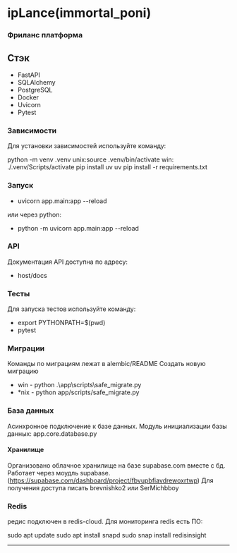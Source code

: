 # ipLance(immortal_poni)
### Фриланс платформа

## Стэк

- FastAPI
- SQLAlchemy
- PostgreSQL
- Docker
- Uvicorn
- Pytest

### Зависимости

Для установки зависимостей используйте команду:

python -m venv .venv
unix:source .venv/bin/activate
win: ./.venv/Scripts/activate
pip install uv 
uv pip install -r requirements.txt

### Запуск

- uvicorn app.main:app --reload

или через python:

- python -m uvicorn app.main:app --reload

### API

Документация API доступна по адресу:

- host/docs

### Тесты

Для запуска тестов используйте команду:

- export PYTHONPATH=$(pwd)
- pytest

### Миграции
Команды по миграциям лежат в alembic/README
Создать новую миграцию

- win - python .\app\scripts\safe_migrate.py
- *nix - python app/scripts/safe_migrate.py

### База данных

Асинхронное подключение к базе данных.
Модуль инициализации базы данных:
app.core.database.py

#### Хранилище

Организовано облачное хранилище на базе supabase.com вместе с бд.
Работает через моудль supabase.
(https://supabase.com/dashboard/project/fbvupbfiavdrewoxrtwp)
Для получения доступа писать brevnishko2 или SerMichbboy

### Redis
редис подключен в redis-cloud.
Для мониторинга redis есть ПО:

sudo apt update
sudo apt install snapd
sudo snap install redisinsight

---
